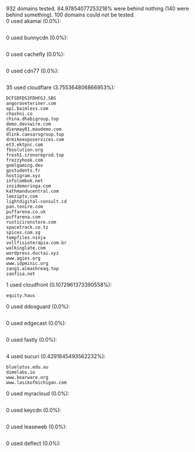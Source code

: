 932 domains tested. 84.97854077253218% were behind nothing (140 were behind something). 100 domains could not be tested.<br>
0 used akamai (0.0%):
```

```

0 used bunnycdn (0.0%):
```

```

0 used cachefly (0.0%):
```

```

0 used cdn77 (0.0%):
```

```

35 used cloudflare (3.755364806866953%):
```
DCFSDFDS2FDHFGJ.SBS
angoraveteriner.com
api.baimless.com
chashni.co
china.dhabigroup.top
demo.devswire.com
dienmay01.maudemo.com
dlink.caesarsgroup.top
drmikeexposervices.com
et3.ektpnc.com
fbsolution.org
fresh1.ironoreprod.top
frezzyhook.com
gomlgaming.dev
gostudents.fr
hostigram.xyz
infolombok.net
insidemoringa.com
kathmanducentral.com
leeziptv.com
lightdigital-consult.cd
pan.tenire.com
puffarena.co.uk
puffarena.com
rusticironstore.com
spacetrack.co.tz
spices.com.sg
tempfiles.ninja
vollfisioterapia.com.br
walkinglate.com
wordpress.ductai.xyz
www.agies.org
www.idpminic.org
zang1.almashreaq.top
zaofisa.net
```

1 used cloudfront (0.1072961373390558%):
```
equity.haus
```

0 used ddosguard (0.0%):
```

```

0 used edgecast (0.0%):
```

```

0 used fastly (0.0%):
```

```

4 used sucuri (0.4291845493562232%):
```
bluelotus.edu.au
dimelabs.io
www.bearware.org
www.lasikofmichigan.com
```

0 used myracloud (0.0%):
```

```

0 used keycdn (0.0%):
```

```

0 used leaseweb (0.0%):
```

```

0 used deflect (0.0%):
```

```
